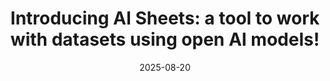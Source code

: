 ﻿---
title: 'Introducing AI Sheets: a tool to work with datasets using open AI models!'
date: '2025-08-20'
category: Markets
summary: ''
slug: introducing ai sheets a tool to work with datasets using ope
source_urls:
- https://huggingface.co/blog/aisheets
seo:
  title: 'Introducing AI Sheets: a tool to work with datasets using open AI models!
    | Hash n Hedge'
  description: ''
  keywords:
  - news
  - markets
  - brief
---


